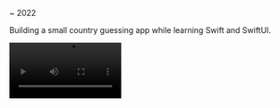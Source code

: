 ~ 2022

Building a small country guessing app while learning Swift and SwiftUI.

<video width="200" controls>
  <source src="./media/gameplay.mov" type="video/mp4">
</video>
